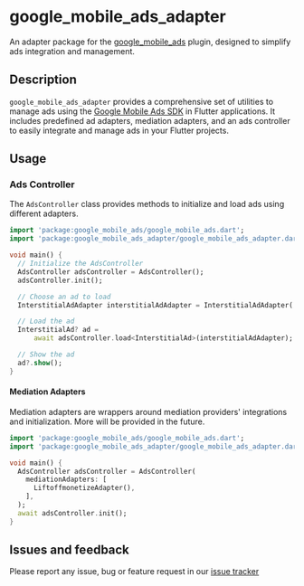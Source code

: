 # google_mobile_ads_adapter

An adapter package for the [google_mobile_ads](https://pub.dev/packages/google_mobile_ads) plugin, designed to simplify ads integration and management.

## Description

`google_mobile_ads_adapter` provides a comprehensive set of utilities to manage ads using the [Google Mobile Ads SDK](https://developers.google.com/admob/flutter/quick-start) in Flutter applications.
It includes predefined ad adapters, mediation adapters, and an ads controller to easily integrate and manage ads in your Flutter projects.

## Usage

### Ads Controller

The `AdsController` class provides methods to initialize and load ads using different adapters.

```dart
import 'package:google_mobile_ads/google_mobile_ads.dart';
import 'package:google_mobile_ads_adapter/google_mobile_ads_adapter.dart';

void main() {
  // Initialize the AdsController
  AdsController adsController = AdsController();
  adsController.init();

  // Choose an ad to load
  InterstitialAdAdapter interstitialAdAdapter = InterstitialAdAdapter('AD_ID');

  // Load the ad
  InterstitialAd? ad =
      await adsController.load<InterstitialAd>(interstitialAdAdapter);

  // Show the ad
  ad?.show();
}
```

#### Mediation Adapters
Mediation adapters are wrappers around mediation providers' integrations and initialization.
More will be provided in the future.

```dart
import 'package:google_mobile_ads/google_mobile_ads.dart';
import 'package:google_mobile_ads_adapter/google_mobile_ads_adapter.dart';

void main() {
  AdsController adsController = AdsController(
    mediationAdapters: [
      LiftoffmonetizeAdapter(),
    ],
  );
  await adsController.init();
}
```

## Issues and feedback

Please report any issue, bug or feature request in
our [issue tracker](https://github.com/Xeertz-Org/google_mobile_ads_adapter/issues)